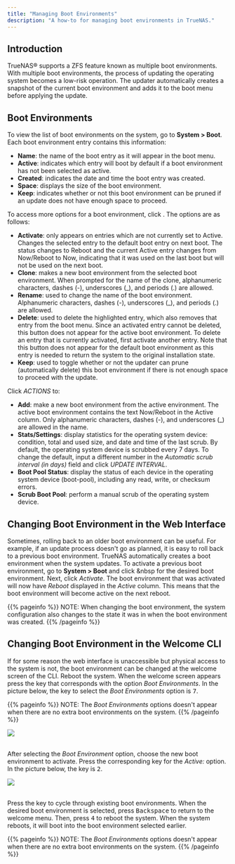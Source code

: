 ```yaml
---
title: "Managing Boot Environments"
description: "A how-to for managing boot environments in TrueNAS."
---
```


## Introduction

TrueNAS® supports a ZFS feature known as multiple boot environments. With multiple boot environments, the process of updating the operating system becomes a low-risk operation. The updater automatically creates a snapshot of the current boot environment and adds it to the boot menu before applying the update.

## Boot Environments

To view the list of boot environments on the system, go to **System > Boot**.
Each boot environment entry contains this information:

- **Name**: the name of the boot entry as it will appear in the boot menu.
- **Active**: indicates which entry will boot by default if a boot environment
  has not been selected as active.
- **Created**: indicates the date and time the boot entry was created.
- **Space**: displays the size of the boot environment.
- **Keep**: indicates whether or not this boot environment can be pruned if an
  update does not have enough space to proceed.

To access more options for a boot environment, click  <i class="fas fa-ellipsis-v" aria-hidden="true" title="Options"></i>.
The options are as follows:

- **Activate**: only appears on entries which are not currently set to Active.
  Changes the selected entry to the default boot entry on next boot. The status
  changes to Reboot and the current Active entry changes from Now/Reboot to Now,
  indicating that it was used on the last boot but will not be used on the next boot.
- **Clone**: makes a new boot environment from the selected boot environment.
  When prompted for the name of the clone, alphanumeric characters, dashes (-),
  underscores (_), and periods (.) are allowed.
- **Rename**: used to change the name of the boot environment. Alphanumeric
  characters, dashes (-), underscores (_), and periods (.) are allowed.
- **Delete**: used to delete the highlighted entry, which also removes that
  entry from the boot menu. Since an activated entry cannot be deleted, this
  button does not appear for the active boot environment. To delete an entry
  that is currently activated, first activate another entry. Note that this
  button does not appear for the default boot environment as this entry is
  needed to return the system to the original installation state.
- **Keep**: used to toggle whether or not the updater can prune (automatically
  delete) this boot environment if there is not enough space to proceed with
  the update.

Click *ACTIONS* to:

- **Add**: make a new boot environment from the active environment. The active
  boot environment contains the text Now/Reboot in the Active column. Only
  alphanumeric characters, dashes (-), and underscores (_) are allowed in the name.
- **Stats/Settings**: display statistics for the operating system device:
  condition, total and used size, and date and time of the last scrub.
  By default, the operating system device is scrubbed every 7 days. To change
  the default, input a different number in the *Automatic scrub interval
  (in days)* field and click *UPDATE INTERVAL*.
- **Boot Pool Status**: display the status of each device in the operating
  system device (boot-pool), including any read, write, or checksum errors.
- **Scrub Boot Pool**: perform a manual scrub of the operating system device.

## Changing Boot Environment in the Web Interface

Sometimes, rolling back to an older boot environment can be useful. For example, if an update process doesn't go as planned, it is easy to roll back to a previous boot environment. TrueNAS automatically creates a boot environment when the system updates. To activate a previous boot environment, go to **System > Boot** and click <i class="fas fa-ellipsis-v" aria-hidden="true" title="Options"></i>&nbsp for the desired boot environment. Next, click *Activate*. The boot environment that was activated will now have *Reboot* displayed in the *Active* column. This means that the boot environment will become active on the next reboot. 

{{% pageinfo %}}
NOTE: When changing the boot environment, the system configuration also changes to the state it was in when the boot environment was created.
{{% /pageinfo %}}

## Changing Boot Environment in the Welcome CLI

If for some reason the web interface is unaccessible but physical access to the system is not, the boot environment can be changed at the welcome screen of the CLI. Reboot the system. When the welcome screen appears press the key that corresponds with the option *Boot Environments*. In the picture below, the key to select the *Boot Environments* option is <kbd>7</kbd>.

{{% pageinfo %}}
NOTE: The *Boot Environments* options doesn't appear when there are no extra boot environments on the system.
{{% /pageinfo %}}

<img src="/images/truenas-welcome.png">
<br><br>

After selecting the *Boot Environment* option, choose the new boot environment to activate. Press the corresponding key for the *Active:* option. In the picture below, the key is <kbd>2</kbd>. 

<img src="/images/truenas-welcome-BE.png">
<br><br>

Press the key to cycle through existing boot environments. When the desired boot environment is selected, press <kbd>Backspace</kbd> to return to the welcome menu. Then, press <kbd>4</kbd> to reboot the system. When the system reboots, it will boot into the boot environment selected earlier.

{{% pageinfo %}}
NOTE: The *Boot Environments* options doesn't appear when there are no extra boot environments on the system.
{{% /pageinfo %}}

